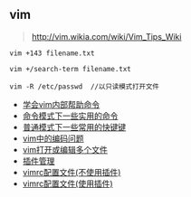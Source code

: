 ## vim

> <http://vim.wikia.com/wiki/Vim_Tips_Wiki>

```
vim +143 filename.txt

vim +/search-term filename.txt

vim -R /etc/passwd  //以只读模式打开文件
```

+ [学会vim内部帮助命令](/efficiency/vim/help.md)
+ [命令模式下一些实用的命令](/efficiency/vim/cmd.md)
+ [普通模式下一些常用的快键键](/efficiency/vim/normal.md)
+ [vim中的编码问题](/efficiency/vim/encoding.md)
+ [vim打开或编辑多个文件](/efficiency/vim/multifile.md)
+ [插件管理](/efficiency/vim/plugins.md)
+ [vimrc配置文件(不使用插件)](/efficiency/vim/vimrc)
+ [vimrc配置文件(使用插件)](/efficiency/vim/init.vim)
